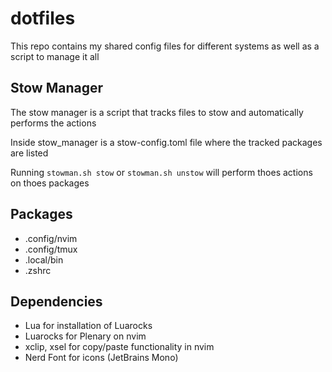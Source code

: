 # dotfiles

This repo contains my shared config files for different systems as well as a script to manage it all

## Stow Manager
The stow manager is a script that tracks files to stow and automatically performs the actions

Inside stow_manager is a stow-config.toml file where the tracked packages are listed

Running `stowman.sh stow` or `stowman.sh unstow` will perform thoes actions on thoes packages

## Packages
- .config/nvim
- .config/tmux
- .local/bin
- .zshrc

## Dependencies
- Lua for installation of Luarocks
- Luarocks for Plenary on nvim
- xclip, xsel for copy/paste functionality in nvim
- Nerd Font for icons (JetBrains Mono)
